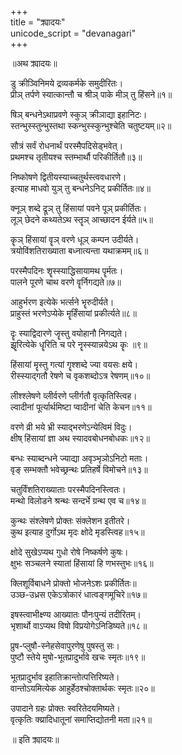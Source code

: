 +++  
title = "क्र्यादयः"  
unicode_script = "devanagari"  
+++  

॥अथ क्र्यादयः॥  

डु क्रीञ्विनिमये द्रव्यकर्मके समुदीरितः।  
प्रीञ् तर्पणे स्यात्कान्तौ च श्रीञ् पाके मीञ् तु हिंसने॥१॥  

षिञ् बन्धनेऽथाप्रवणे स्कुञ् क्रीञाद्या इहानिटः।  
स्तन्भुस्स्तुन्भुस्तथा स्कन्भुस्स्कुन्भुश्चेति चतुष्टयम्॥२॥  

सौत्रं सर्वं रोधनार्थं परस्मैपदिसेड्भवेत्।  
प्रथमश्च तृतीयश्च स्तम्भार्थौ परिकीर्तितौ॥३॥  

निष्कोषणे द्वितीयस्याच्चतुर्थस्त्ववधारणे।  
इत्याह माधवो युञ् तु बन्धनेऽनिट् प्रकीर्तितः॥४॥  

क्नूञ् शब्दे द्रूञ् तु हिंसायां पवने पूञ् प्रकीर्तितः।  
लूञ् छेदने कथ्यतेऽथ स्तॄञ् आच्छादन ईर्यते॥५॥  

कॄञ् हिंसायां वॄञ् वरणे धूञ् कम्पन उदीर्यते।  
त्रयोविंशतिराख्याता बध्नात्यन्ता यथाक्रमम्॥६॥  

परस्मैपदिनः शॄस्स्याद्धिसायामथ पॄर्मतः।  
पालने पूरणे चाथ वरणे वॄर्निगद्यते॥७॥  

आहुर्भरण इत्येके भर्त्सने भॄरुदीर्यते।  
प्राहुस्तं भरणेऽप्येके मॄर्हिंसायां प्रकीर्त्यते॥८॥  

दॄः स्याद्विदारणे जॄस्तु वयोहानौ निगद्यते।  
झॄरित्येके धॄरिति च परे नॄस्स्यान्नयेऽथ कॄः ॥९॥  

हिंसायां मॄस्तु गत्यां गॄश्शब्दे ज्या वयसः क्षये।  
रीस्स्याद्गतौ रेषणे च वृकशब्दोऽत्र रेषणम्॥१०॥  

लीश्श्लेषणे व्लीर्वरणे प्लीर्गतौ वृत्कृतिस्त्विह।  
ल्वादीनां पूर्त्यार्थमिष्टा प्वादीनां चेति केचन॥११॥  

वरणे व्री भये भ्री स्याद्भरणेऽन्येत्विमं विदुः।  
क्षीष् हिंसायां ज्ञा अथ स्यादवबोधनबोधकः॥१२॥  

बन्धः स्याब्दन्धने ज्याद्या अवृञ्भृञोऽनिटो मताः।  
वृङ् सम्भक्तौ भवेच्छ्रन्थः प्रतिहर्षे विमोचने॥१३॥  

चतुर्विंशतिराख्याताः परस्मैपदिनस्त्वितः।  
मन्थो विलोडने श्रन्थः सन्दर्भे ग्रन्थ एव च॥१४॥  

कुन्थः संश्लेषणे प्रोक्तः संक्लेशन इतीतरे।  
कुथ इत्याह दुर्गोऽथ मृदः क्षोदे मृडस्त्विह॥१५॥  

क्षोदे सुखेऽप्यथ गुधो रोषे निष्कर्षणे कुषः।  
क्षुभः सञ्चलने स्यातां हिंसायां हि णभस्तुभः॥१६॥  

क्लिशूर्विबाधने प्रोक्तो भोजनेऽशः प्रकीर्तितः॥  
उञ्छ-उध्रस एकेऽत्रोकारं धात्वङ्गमूचिरे॥१७॥  

इषस्त्वाभीक्ष्ण्य आख्यातः पौनःपुन्यं तदीरितम्।  
भृशार्थो वाऽप्यथ विषो विप्रयोगेऽनिडिष्यते॥१८॥  

प्रुष-प्लुषौ-स्नेहसेवापुरणेषु पुषस्तु सः।  
पुष्टौ स्तेये मुषो-भूतप्रादुर्भावे खचः स्मृतः॥१९॥  

भूतप्रादुर्भाव इहातिक्रान्तोत्पत्तिरिष्यते।  
वान्तोऽयमित्येक आहुर्हेठश्चोक्तार्थकः स्मृतः॥२०॥  

उपादाने ग्रहः प्रोक्तः स्वरितेदयमिष्यते।  
वृत्कृतिः क्य्रादिधातूनां समाप्तिद्योतनी मता॥२१॥  

॥ इति क्र्यादयः॥  